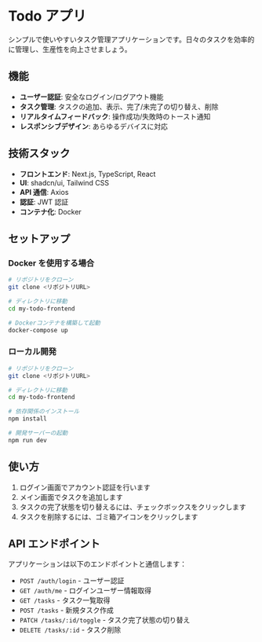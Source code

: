 # Todo アプリ

シンプルで使いやすいタスク管理アプリケーションです。日々のタスクを効率的に管理し、生産性を向上させましょう。

## 機能

- **ユーザー認証**: 安全なログイン/ログアウト機能
- **タスク管理**: タスクの追加、表示、完了/未完了の切り替え、削除
- **リアルタイムフィードバック**: 操作成功/失敗時のトースト通知
- **レスポンシブデザイン**: あらゆるデバイスに対応

## 技術スタック

- **フロントエンド**: Next.js, TypeScript, React
- **UI**: shadcn/ui, Tailwind CSS
- **API 通信**: Axios
- **認証**: JWT 認証
- **コンテナ化**: Docker

## セットアップ

### Docker を使用する場合

```bash
# リポジトリをクローン
git clone <リポジトリURL>

# ディレクトリに移動
cd my-todo-frontend

# Dockerコンテナを構築して起動
docker-compose up
```

### ローカル開発

```bash
# リポジトリをクローン
git clone <リポジトリURL>

# ディレクトリに移動
cd my-todo-frontend

# 依存関係のインストール
npm install

# 開発サーバーの起動
npm run dev
```

## 使い方

1. ログイン画面でアカウント認証を行います
2. メイン画面でタスクを追加します
3. タスクの完了状態を切り替えるには、チェックボックスをクリックします
4. タスクを削除するには、ゴミ箱アイコンをクリックします

## API エンドポイント

アプリケーションは以下のエンドポイントと通信します：

- `POST /auth/login` - ユーザー認証
- `GET /auth/me` - ログインユーザー情報取得
- `GET /tasks` - タスク一覧取得
- `POST /tasks` - 新規タスク作成
- `PATCH /tasks/:id/toggle` - タスク完了状態の切り替え
- `DELETE /tasks/:id` - タスク削除
